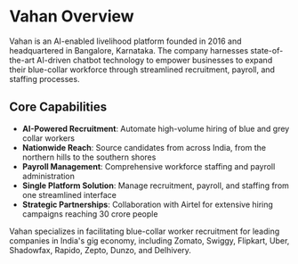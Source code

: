 # Vahan Overview

Vahan is an AI-enabled livelihood platform founded in 2016 and headquartered in Bangalore, Karnataka. The company harnesses state-of-the-art AI-driven chatbot technology to empower businesses to expand their blue-collar workforce through streamlined recruitment, payroll, and staffing processes.

## Core Capabilities

- **AI-Powered Recruitment**: Automate high-volume hiring of blue and grey collar workers
- **Nationwide Reach**: Source candidates from across India, from the northern hills to the southern shores
- **Payroll Management**: Comprehensive workforce staffing and payroll administration
- **Single Platform Solution**: Manage recruitment, payroll, and staffing from one streamlined interface
- **Strategic Partnerships**: Collaboration with Airtel for extensive hiring campaigns reaching 30 crore people

Vahan specializes in facilitating blue-collar worker recruitment for leading companies in India's gig economy, including Zomato, Swiggy, Flipkart, Uber, Shadowfax, Rapido, Zepto, Dunzo, and Delhivery.
